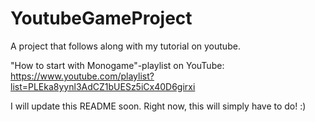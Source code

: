 # YoutubeGameProject
A project that follows along with my tutorial on youtube.

"How to start with Monogame"-playlist on YouTube:
https://www.youtube.com/playlist?list=PLEka8yynl3AdCZ1bUESz5iCx40D6girxi

I will update this README soon. Right now, this will simply have to do! :)
